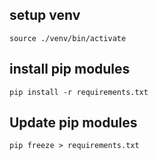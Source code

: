 ## setup venv
```
source ./venv/bin/activate
```

## install pip modules
```
pip install -r requirements.txt
```

## Update pip modules
```
pip freeze > requirements.txt
```
